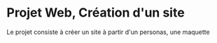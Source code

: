 <h1>Projet Web, Création d'un site</h1>
<p>Le projet consiste à créer un site à partir d'un personas, une maquette<p>
